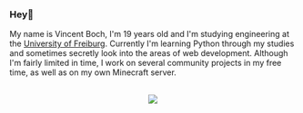 ### Hey👋
My name is Vincent Boch, I'm 19 years old and I'm studying engineering at the <a href="https://uni-freiburg.de/">University of Freiburg</a>. Currently I'm learning Python through my studies and sometimes secretly look into the areas of web development. Although I'm fairly limited in time, I work on several community projects in my free time, as well as on my own Minecraft server.
<br>
<br>
 <p align=center>
  <a href="#">
   <img src ="https://github-readme-stats.vercel.app/api?username=Snabeldier&hide=contribs&count_private=true&show_icons=true&hide_border=true&title_color=2792A5&hide_title=true&icon_color=0D3339&theme=github_dark">
 </a>
</p>
